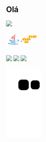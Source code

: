 ## Olá
 <div>
  <a href="https://github.com/RDagjunior">
  <img height="180em" src="https://github-readme-stats.vercel.app/api?username=RDagjunior&show_icons=true&theme=dark&include_all_commits=true&count_private=true"/>
</div>
<div style="display: inline_block"><br>
  <img align="center" alt="agjunior-java" height="30" width="40" src="https://raw.githubusercontent.com/devicons/devicon/master/icons/java/java-original.svg">
  <img align="center" alt="agjunior-aws" height="30" width="40" src="https://raw.githubusercontent.com/devicons/devicon/master/icons/amazonwebservices/amazonwebservices-original.svg">
</div>
  
  ##
 
<div> 
  <a href="https://instagram.com/aagrjr" target="_blank"><img src="https://img.shields.io/badge/-Instagram-%23E4405F?style=for-the-badge&logo=instagram&logoColor=white" target="_blank"></a>
  <a href = "mailto:aagrjr@gmail.com"><img src="https://img.shields.io/badge/-Gmail-%23333?style=for-the-badge&logo=gmail&logoColor=white" target="_blank"></a>
  <a href="https://www.linkedin.com/in/aagrjr" target="_blank"><img src="https://img.shields.io/badge/-LinkedIn-%230077B5?style=for-the-badge&logo=linkedin&logoColor=white" target="_blank"></a> 
 
  ![Snake animation](https://github.com/RDagjunior/RDagjunior/blob/output/github-contribution-grid-snake.svg)
 
</div>
